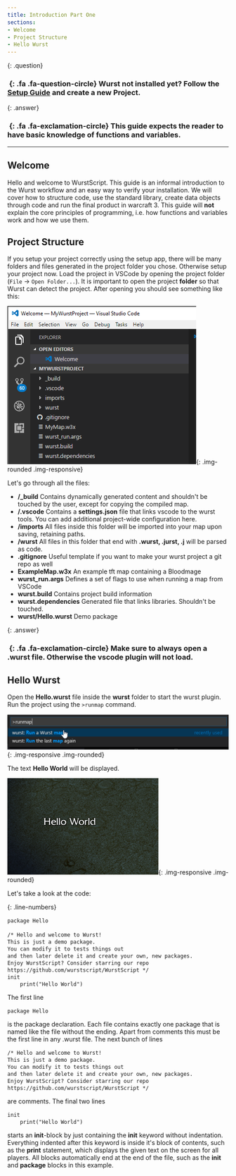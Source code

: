 ```yaml
---
title: Introduction Part One
sections:
- Welcome
- Project Structure
- Hello Wurst
---
```


{: .question}
### *&nbsp;*{: .fa .fa-question-circle} Wurst not installed yet? Follow the __[Setup Guide](../start.html)__ and create a new Project.

{: .answer}
### *&nbsp;*{: .fa .fa-exclamation-circle} This guide expects the reader to have **basic** knowledge of functions and variables.
------

## Welcome

Hello and welcome to WurstScript. This guide is an informal introduction to the Wurst workflow and an easy way to verify your installation.
We will cover how to structure code, use the standard library, create data objects through code and run the final product in warcraft 3.
This guide will **not** explain the core principles of programming, i.e. how functions and variables work and how we use them.

## Project Structure

If you setup your project correctly using the setup app, there will be many folders and files generated in the project folder you chose.
Otherwise setup your project now.
Load the project in VSCode by opening the project folder (`File` -> `Open Folder...`).
It is important to open the project **folder** so that Wurst can detect the project.
After opening you should see something like this:

![](/assets/images/beginner/ProjectExplorer.png){: .img-rounded .img-responsive}

Let's go through all the files:
- **/_build** Contains dynamically generated content and shouldn't be touched by the user, except for copying the compiled map.
- **/.vscode** Contains a **settings.json** file that links vscode to the wurst tools. You can add additional project-wide configuration here.
- **/imports** All files inside this folder will be imported into your map upon saving, retaining paths.
- **/wurst** All files in this folder that end with **.wurst, .jurst, .j** will be parsed as code.
- **.gitignore** Useful template if you want to make your wurst project a git repo as well
- **ExampleMap.w3x** An example tft map containing a Bloodmage
- **wurst_run.args** Defines a set of flags to use when running a map from VSCode
- **wurst.build** Contains project build information
- **wurst.dependencies** Generated file that links libraries. Shouldn't be touched.
- **wurst/Hello.wurst** Demo package

{: .answer}
### *&nbsp;*{: .fa .fa-exclamation-circle} Make sure to always open a .wurst file. Otherwise the vscode plugin will not load.

## Hello Wurst

Open the **Hello.wurst** file inside the **wurst** folder to start the wurst plugin.
Run the project using the `>runmap` command.

![](/assets/images/beginner/RunMap.png){: .img-responsive .img-rounded}

The text **Hello World** will be displayed.

![](/assets/images/beginner/HelloWorld.png){: .img-responsive .img-rounded}

Let's take a look at the code:

{: .line-numbers}
```wurst
package Hello

/* Hello and welcome to Wurst!
This is just a demo package. 
You can modify it to tests things out 
and then later delete it and create your own, new packages.
Enjoy WurstScript? Consider starring our repo https://github.com/wurstscript/WurstScript */ 
init
	print("Hello World")
```

The first line 

```wurst 
package Hello
```

is the package declaration. Each file contains exactly one package that is named like the file without the ending. Apart from comments this must be the first line in any .wurst file. The next bunch of lines

```wurst 
/* Hello and welcome to Wurst!
This is just a demo package. 
You can modify it to tests things out 
and then later delete it and create your own, new packages.
Enjoy WurstScript? Consider starring our repo https://github.com/wurstscript/WurstScript */ 
```

are comments. The final two lines

```wurst 
init
	print("Hello World")
```

starts an **init**-block by just containing the **init** keyword without indentation.
Everything indented after this keyword is inside it's block of contents, such as the **print** statement, which displays the given text on the screen for all players.
All blocks automatically end at the end of the file, such as the **init** and **package** blocks in this example.

